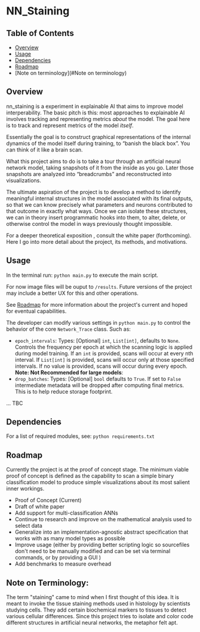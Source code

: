 # NN_Staining

## Table of Contents
- [Overview](#overview)
- [Usage](#usage)
- [Dependencies](#dependencies)
- [Roadmap](#roadmap)
- [Note on terminology](#Note on terminology)
## Overview

nn\_staining is a experiment in explainable AI that aims to improve model interperability. The basic pitch is this: most approaches to explainable AI involves tracking and representing metrics *about* the model. The goal here is to track and represent metrics of the model *itself*. 

Essentially the goal is to construct graphical representations of the internal dynamics of the model itself during training, to “banish the black box”. You can think of it like a brain scan. 

What this project aims to do is to take a tour through an artificial neural network model, taking snapshots of it from the inside as you go. Later those snapshots are analyzed into “breadcrumbs” and reconstructed into visualizations. 

The ultimate aspiration of the project is to develop a method to identify meaningful internal structures in the model associated with its final outputs, so that we can know precisely what parameters and neurons contributed to that outcome in exactly what ways. Once we can isolate these structures, we can in theory insert programmatic hooks into them, to alter, delete, or otherwise control the model in ways previously thought impossible. 

For a deeper theoretical exposition , consult the white paper (forthcoming). Here I go into more detail about the project, its methods, and motivations. 

## Usage
In the terminal run:
``
python main.py
`` to execute the main script.

For now image files will be ouput to ``/results``. Future versions of the project may include a better UX for this and other operations. 

See [Roadmap](#roadmap) for more information about the project's current and hoped for eventual capabilities.

The developer can modify various settings in 
``
python main.py
`` to control the behavior of the core ``Network_Trace`` class. Such as:

- ``epoch_intervals``: Types: [Optional] ``int``, ``List[int]``, defaults to ``None``. Controls the frequency per epoch at which the scanning logic is applied during model training. If an ``int`` is provided, scans will occur at every nth interval. If ``List[int]`` is provided, scans will occur only at those specified intervals. If no value is provided, scans will occur during every epoch. **Note: Not Recommended for large models**: 
- `drop_batches`: Types: [Optional] ``bool`` defaults to ``True``. If set to ``False`` intermediate metadata will be dropped after computing final metrics. This is to help reduce storage footprint. 


... TBC



## Dependencies

For a list of required modules, see:
``
python requirements.txt 
``

## Roadmap

Currently the project is at the proof of concept stage. The minimum viable proof of concept is defined as the capability to scan a simple binary classification model to produce simple visualizations about its most salient inner workings. 

- Proof of Concept (Current)
- Draft of white paper 
- Add support for multi-classification ANNs
- Continue to research and improve on the mathematical analysis used to select data
- Generalize into an implementation-agnostic abstract specification that works with as many model types as possible 
- Improve usage (either by providing better scripting logic so sourcefiles don't need to be manually modified and can be set via terminal commands, or by providing a GUI )
- Add benchmarks to measure overhead

## Note on Terminology: 
The term "staining" came to mind when I first thought of this idea. It is meant to invoke the tissue staining methods used in histology by scientists studying cells. They add certain biochemical markers to tissues to detect various cellular differences. Since this project tries to isolate and color code different structures in artificial neural networks, the metaphor felt apt. 
